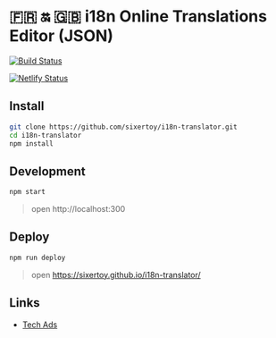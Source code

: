 # :fr: :on: :uk: i18n Online Translations Editor (JSON)

[![Build Status](https://travis-ci.org/sixertoy/i18n-translator.svg?branch=master)](https://travis-ci.org/sixertoy/i18n-translator)

[![Netlify Status](https://api.netlify.com/api/v1/badges/e204e2d4-3cd4-4c0e-8446-8106bfeda766/deploy-status)](https://app.netlify.com/sites/fervent-jang-ae983b/deploys)

## Install

```bash
git clone https://github.com/sixertoy/i18n-translator.git
cd i18n-translator
npm install
```

## Development

```bash
npm start
```

> open http://localhost:300

## Deploy

```bash
npm run deploy
```

> open https://sixertoy.github.io/i18n-translator/

## Links

- [Tech Ads](https://carbonads.net)
